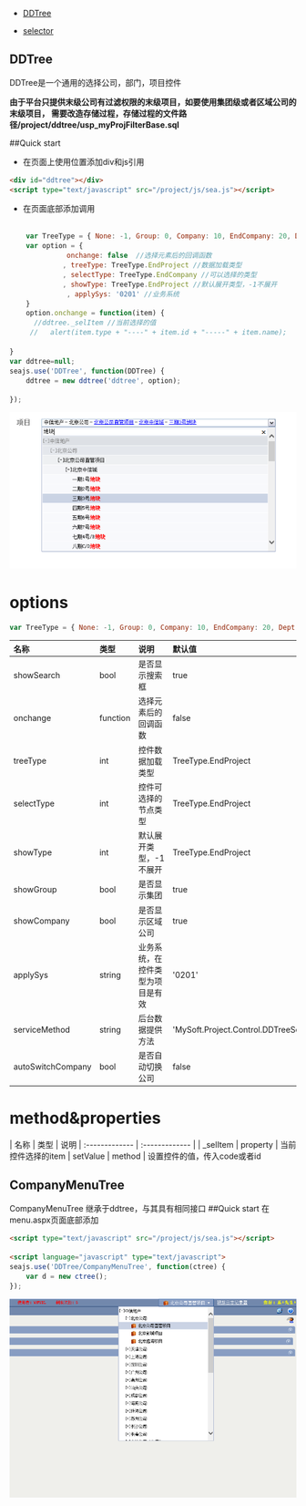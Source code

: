 + [DDTree](ddtree.md)

+ [selector](selector/)

## DDTree


DDTree是一个通用的选择公司，部门，项目控件

**由于平台只提供末级公司有过滤权限的末级项目，如要使用集团级或者区域公司的末级项目，
需要改造存储过程，存储过程的文件路径/project/ddtree/usp_myProjFilterBase.sql**

##Quick start

+ 在页面上使用位置添加div和js引用

```html
<div id="ddtree"></div>
<script type="text/javascript" src="/project/js/sea.js"></script>
```

+ 在页面底部添加调用

```javascript  

    var TreeType = { None: -1, Group: 0, Company: 10, EndCompany: 20, Dept: 30, Project: 60, EndProject: 70 }    
    var option = {
              onchange: false  //选择元素后的回调函数
             , treeType: TreeType.EndProject //数据加载类型
             , selectType: TreeType.EndCompany //可以选择的类型
             , showType: TreeType.EndProject //默认展开类型，-1不展开            
              , applySys: '0201' //业务系统
    }
    option.onchange = function(item) {
      //ddtree._selItem //当前选择的值
     //   alert(item.type + "----" + item.id + "-----" + item.name);

}
var ddtree=null;
seajs.use('DDTree', function(DDTree) {
    ddtree = new ddtree('ddtree', option);

});

```

![ddtree image](ddtree.png)

options
====

```javascript
var TreeType = { None: -1, Group: 0, Company: 10, EndCompany: 20, Dept: 30, Project: 60, EndProject: 70 }  

```

 名称            |类型           | 说明                       | 默认值        
 :--------------| :------------ | :------------------------- |:-----------  
 showSearch     |  bool         | 是否显示搜索框  | true
 onchange       |  function     | 选择元素后的回调函数  | false
 treeType     |  int     | 控件数据加载类型  | TreeType.EndProject
 selectType     |  int    | 控件可选择的节点类型  | TreeType.EndProject
 showType     |  int   | 默认展开类型，-1不展开  | TreeType.EndProject
 showGroup     |   bool       | 是否显示集团  | true
 showCompany     |  bool         | 是否显示区域公司  | true
 applySys     |  string         | 业务系统，在控件类型为项目是有效  | '0201'
 serviceMethod     |  string         | 后台数据提供方法  | 'MySoft.Project.Control.DDTreeService.GetDDTreeData'
 autoSwitchCompany |bool | 是否自动切换公司 | false



method&properties
=====

| 名称     | 类型     | 说明
| :------------- | :------------- |
| \_selItem | property | 当前控件选择的item
| setValue | method | 设置控件的值，传入code或者id










## CompanyMenuTree
CompanyMenuTree 继承于ddtree，与其具有相同接口
##Quick start
在menu.aspx页面底部添加
```html
<script type="text/javascript" src="/project/js/sea.js"></script>   

<script language="javascript" type="text/javascript">
seajs.use('DDTree/CompanyMenuTree', function(ctree) {
    var d = new ctree();
});


```
![companyddtree image](companyddtree.png)
